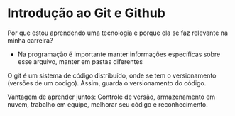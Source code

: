 # Introdução ao Git e Github

Por que estou aprendendo uma tecnologia e porque ela se faz relevante na minha carreira?

- Na programação é importante manter informações específicas sobre esse arquivo, manter em pastas diferentes

O git é um sistema de código distribuído, onde se tem o versionamento (versões de um codigo). Assim, guarda o versionamento do código.

Vantagem de aprender juntos: Controle de versão, armazenamento em nuvem, trabalho em equipe, melhorar seu código e reconhecimento.